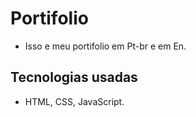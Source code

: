 # Portifolio
- Isso e meu portifolio em Pt-br e em En.

## Tecnologias usadas
- HTML, CSS, JavaScript.